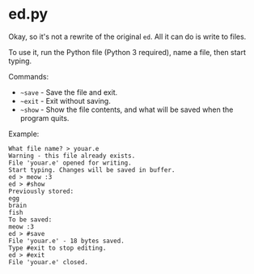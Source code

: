 # ed.py
Okay, so it's not a rewrite of the original `ed`. All it can do is write to files.

To use it, run the Python file (Python 3 required), name a file, then start typing.

Commands:
- `~save` - Save the file and exit.
- `~exit` - Exit without saving.
- `~show` - Show the file contents, and what will be saved when the program quits.

Example:
```
What file name? > youar.e
Warning - this file already exists.
File 'youar.e' opened for writing.
Start typing. Changes will be saved in buffer.
ed > meow :3
ed > #show
Previously stored:
egg
brain
fish
To be saved:
meow :3
ed > #save
File 'youar.e' - 18 bytes saved.
Type #exit to stop editing.
ed > #exit
File 'youar.e' closed.
```
